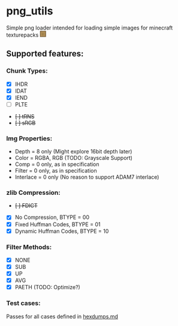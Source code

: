 # png_utils

Simple png loader intended for loading simple images for minecraft texturepacks ![](images/oak_log_top.png)

## Supported features:

### Chunk Types:

- [x] IHDR
- [x] IDAT
- [x] IEND
- [ ] PLTE
- ~~[ ] tRNS~~
- ~~[ ] sRGB~~

### Img Properties:

- Depth = 8 only (Might explore 16bit depth later)
- Color = RGBA, RGB (TODO: Grayscale Support)
- Comp = 0 only, as in specification
- Filter = 0 only, as in specification
- Interlace = 0 only (No reason to support ADAM7 interlace)

### zlib Compression:

- ~~[ ] FDICT~~

- [x] No Compression, BTYPE = 00
- [x] Fixed Huffman Codes, BTYPE = 01
- [x] Dynamic Huffman Codes, BTYPE = 10

### Filter Methods:

- [x] NONE
- [x] SUB
- [x] UP
- [x] AVG
- [x] PAETH (TODO: Optimize?)

### Test cases:

Passes for all cases defined in [hexdumps.md](hexdumps.md)


